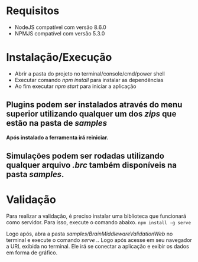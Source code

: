 # Requisitos
- NodeJS compatível com versão 8.6.0
- NPMJS compatível com versão 5.3.0

# Instalação/Execução
- Abrir a pasta do projeto no terminal/console/cmd/power shell
- Executar comando *npm install* para instalar as dependências
- Ao fim executar *npm start* para iniciar a aplicação

## Plugins podem ser instalados através do menu superior utilizando qualquer um dos *zips* que estão na pasta de *samples*
**Após instalado a ferramenta irá reiniciar.**

## Simulações podem ser rodadas utilizando qualquer arquivo *.brc* também disponíveis na pasta *samples*.

# Validação
Para realizar a validação, é preciso instalar uma biblioteca que funcionará como servidor. Para isso, execute o comando abaixo.
```npm install -g serve```

Logo após, abra a pasta *samples/BrainMiddlewareValidationWeb* no terminal e execute o comando *serve .*.
Logo após acesse em seu navegador a URL exibida no terminal. Ele irá se conectar a aplicação e exibir os dados em forma de gráfico.
